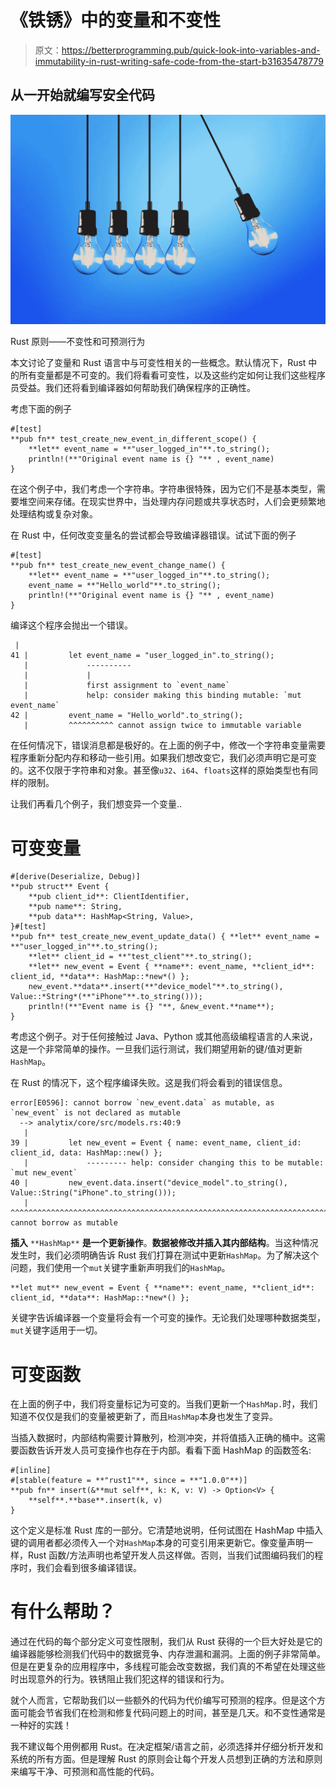 # 《铁锈》中的变量和不变性

> 原文：<https://betterprogramming.pub/quick-look-into-variables-and-immutability-in-rust-writing-safe-code-from-the-start-b31635478779>

## 从一开始就编写安全代码

![](img/d9161f75de75c677d89f6f6a02c9b0dd.png)

Rust 原则——不变性和可预测行为

本文讨论了变量和 Rust 语言中与可变性相关的一些概念。默认情况下，Rust 中的所有变量都是不可变的。我们将看看可变性，以及这些约定如何让我们这些程序员受益。我们还将看到编译器如何帮助我们确保程序的正确性。

考虑下面的例子

```
#[test]
**pub fn** test_create_new_event_in_different_scope() {
    **let** event_name = **"user_logged_in"**.to_string();
    println!(**"Original event name is {} "** , event_name)
}
```

在这个例子中，我们考虑一个字符串。字符串很特殊，因为它们不是基本类型，需要堆空间来存储。在现实世界中，当处理内存问题或共享状态时，人们会更频繁地处理结构或复杂对象。

在 Rust 中，任何改变变量名的尝试都会导致编译器错误。试试下面的例子

```
#[test]
**pub fn** test_create_new_event_change_name() {
    **let** event_name = **"user_logged_in"**.to_string();
    event_name = **"Hello_world"**.to_string(); 
    println!(**"Original event name is {} "** , event_name)
}
```

编译这个程序会抛出一个错误。

```
 |
41 |         let event_name = "user_logged_in".to_string();
   |             ----------
   |             |
   |             first assignment to `event_name`
   |             help: consider making this binding mutable: `mut event_name`
42 |         event_name = "Hello_world".to_string();
   |         ^^^^^^^^^^ cannot assign twice to immutable variable
```

在任何情况下，错误消息都是极好的。在上面的例子中，修改一个字符串变量需要程序重新分配内存和移动一些引用。如果我们想改变它，我们必须声明它是可变的。这不仅限于字符串和对象。甚至像`u32`、`i64`、`floats`这样的原始类型也有同样的限制。

让我们再看几个例子，我们想变异一个变量..

# 可变变量

```
#[derive(Deserialize, Debug)]
**pub struct** Event {
    **pub client_id**: ClientIdentifier,
    **pub name**: String,
    **pub data**: HashMap<String, Value>,
}#[test]
**pub fn** test_create_new_event_update_data() { **let** event_name = **"user_logged_in"**.to_string();
    **let** client_id = **"test_client"**.to_string();
    **let** new_event = Event { **name**: event_name, **client_id**: client_id, **data**: HashMap::*new*() };
    new_event.**data**.insert(**"device_model"**.to_string(), Value::*String*(**"iPhone"**.to_string()));
    println!(**"Event name is {} "**, &new_event.**name**);
}
```

考虑这个例子。对于任何接触过 Java、Python 或其他高级编程语言的人来说，这是一个非常简单的操作。一旦我们运行测试，我们期望用新的键/值对更新`HashMap`。

在 Rust 的情况下，这个程序编译失败。这是我们将会看到的错误信息。

```
error[E0596]: cannot borrow `new_event.data` as mutable, as `new_event` is not declared as mutable
  --> analytix/core/src/models.rs:40:9
   |
39 |         let new_event = Event { name: event_name, client_id: client_id, data: HashMap::new() };
   |             --------- help: consider changing this to be mutable: `mut new_event`
40 |         new_event.data.insert("device_model".to_string(), Value::String("iPhone".to_string()));
   |         ^^^^^^^^^^^^^^^^^^^^^^^^^^^^^^^^^^^^^^^^^^^^^^^^^^^^^^^^^^^^^^^^^^^^^^^^^^^^^^^^^^^^^^ cannot borrow as mutable
```

**插入** `**HashMap**` **是一个更新操作**。**数据被修改并插入其内部结构**。当这种情况发生时，我们必须明确告诉 Rust 我们打算在测试中更新`HashMap`。为了解决这个问题，我们使用一个`mut`关键字重新声明我们的`HashMap`。

```
**let mut** new_event = Event { **name**: event_name, **client_id**: client_id, **data**: HashMap::*new*() };
```

关键字告诉编译器一个变量将会有一个可变的操作。无论我们处理哪种数据类型，`mut`关键字适用于一切。

# 可变函数

在上面的例子中，我们将变量标记为可变的。当我们更新一个`HashMap.`时，我们知道不仅仅是我们的变量被更新了，而且`HashMap`本身也发生了变异。

当插入数据时，内部结构需要计算散列，检测冲突，并将值插入正确的桶中。这需要函数告诉开发人员可变操作也存在于内部。看看下面 HashMap 的函数签名:

```
#[inline]
#[stable(feature = **"rust1"**, since = **"1.0.0"**)]
**pub fn** insert(&**mut self**, k: K, v: V) -> Option<V> {
    **self**.**base**.insert(k, v)
}
```

这个定义是标准 Rust 库的一部分。它清楚地说明，任何试图在 HashMap 中插入键的调用者都必须传入一个对`HashMap`本身的可变引用来更新它。像变量声明一样，Rust 函数/方法声明也希望开发人员这样做。否则，当我们试图编码我们的程序时，我们会看到很多编译错误。

# 有什么帮助？

通过在代码的每个部分定义可变性限制，我们从 Rust 获得的一个巨大好处是它的编译器能够检测我们代码中的数据竞争、内存泄漏和漏洞。上面的例子非常简单。但是在更复杂的应用程序中，多线程可能会改变数据，我们真的不希望在处理这些时出现意外的行为。铁锈阻止我们犯这样的错误和行为。

就个人而言，它帮助我们以一些额外的代码为代价编写可预测的程序。但是这个方面可能会节省我们在检测和修复代码问题上的时间，甚至是几天。和不变性通常是一种好的实践！

我不建议每个用例都用 Rust。在决定框架/语言之前，必须选择并仔细分析开发和系统的所有方面。但是理解 Rust 的原则会让每个开发人员想到正确的方法和原则来编写干净、可预测和高性能的代码。